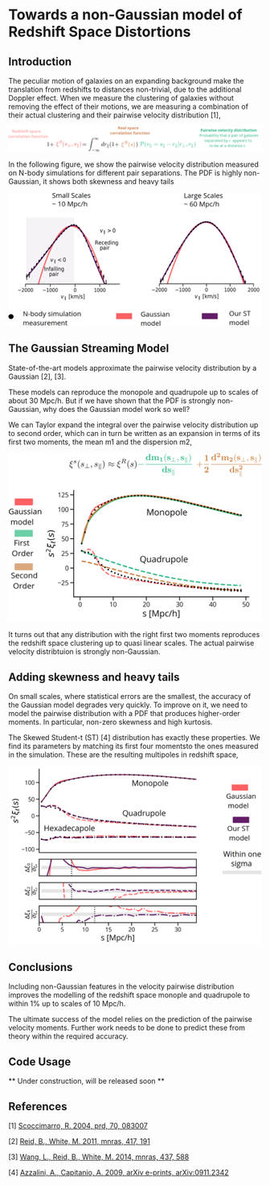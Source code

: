 
# Towards a non-Gaussian model of Redshift Space Distortions

## Introduction
The peculiar motion of galaxies on an expanding background make the translation from redshifts to distances non-trivial, due to the additional Doppler effect. When we measure the clustering of galaxies without removing the effect of their motions, we are measuring a combination of their actual clustering and their pairwise velocity distribution [1], 

![alt text](https://raw.githubusercontent.com/florpi/streamingmodel/master/images/streaming_model.png)

In the following figure, we show the pairwise velocity distribution measured on N-body simulations for different pair separations. The PDF is highly  non-Gaussian, it shows both skewness and heavy tails

![alt text](https://raw.githubusercontent.com/florpi/streamingmodel/master/images/velocity_distributions.png)

## The Gaussian Streaming Model 
State-of-the-art models approximate the pairwise velocity distribution by a Gaussian [2], [3].

These models can reproduce the monopole and quadrupole up to scales of about 30 Mpc/h. But if we have shown that the PDF is strongly non-Gaussian, why does the Gaussian model work so well? 

We can Taylor expand the integral over the pairwise velocity distribution up to second order, which can in turn be written as an expansion in terms of its first two moments, the mean m1 and the dispersion m2,

![alt text](https://raw.githubusercontent.com/florpi/streamingmodel/master/images/gaussian_expansion.png)

It turns out that any distribution with the right first two moments reproduces the redshift space clustering up to quasi linear scales. The actual pairwise velocity distribtuion is strongly non-Gaussian.

## Adding skewness and heavy tails
On small scales, where statistical errors are the smallest, the accuracy of the Gaussian model degrades very quickly. To improve on it, we need to model the pairwise distribution with a PDF that produces higher-order moments. In particular, non-zero skewness and  high kurtosis. 

The Skewed Student-t (ST) [4] distribution has exactly these properties. We find its parameters by matching its first four momentsto the ones measured in the simulation. These are the resulting multipoles in redshift space,

![alt text](https://raw.githubusercontent.com/florpi/streamingmodel/master/images/model_multipoles.png)


## Conclusions
Including non-Gaussian features in the velocity pairwise distribution improves the modelling of the redshift space monople and quadrupole to within 1% up to scales of 10 Mpc/h.

 The ultimate success of the model relies on the prediction of the pairwise velocity moments. Further work needs to be done to predict these from theory within the required accuracy.

## Code Usage
** Under construction, will be released soon  **

## References
[1] [Scoccimarro, R.  2004, prd, 70, 083007](https://arxiv.org/abs/astro-ph/0407214) 

[2] [Reid, B., White, M.  2011, mnras, 417, 191](https://arxiv.org/abs/1105.4165)

[3] [Wang, L., Reid, B., White, M.  2014, mnras, 437, 588 ](https://arxiv.org/abs/1306.1804)

[4]  [Azzalini, A., Capitanio, A.  2009, arXiv e-prints, arXiv:0911.2342 ](https://arxiv.org/abs/0911.2342)
